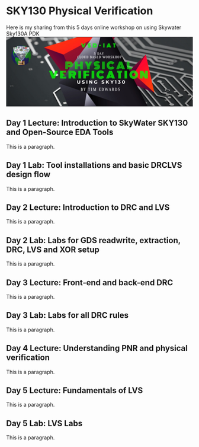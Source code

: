 # SKY130 Physical Verification

 <!DOCTYPE html>
<html>
<head>
Here is my sharing from this 5 days online workshop on using Skywater Sky130A PDK
 <img src="https://github.com/hazwanh7/SKY130-Physical-Verification/blob/main/Workshop-Flyer.jpeg?raw=true" alt="Sky130 workshop" style="width:700px;"> 
</head>
<body>

<h2>Day 1 Lecture: Introduction to SkyWater SKY130 and Open-Source EDA Tools</h2>
<p>This is a paragraph.</p>
 
<h2>Day 1 Lab: Tool installations and basic DRCLVS design flow</h2>
<p>This is a paragraph.</p>
 
<h2>Day 2 Lecture: Introduction to DRC and LVS</h2>
<p>This is a paragraph.</p>
 
<h2>Day 2 Lab: Labs for GDS readwrite, extraction, DRC, LVS and XOR setup</h2>
<p>This is a paragraph.</p>
 
<h2>Day 3 Lecture:  Front-end and back-end DRC</h2>
<p>This is a paragraph.</p>
 
<h2>Day 3 Lab: Labs for all DRC rules </h2>
<p>This is a paragraph.</p>
 
<h2>Day 4 Lecture: Understanding PNR and physical verification </h2>
<p>This is a paragraph.</p>

<h2>Day 5 Lecture: Fundamentals of LVS </h2>
<p>This is a paragraph.</p>
 
<h2>Day 5 Lab: LVS Labs </h2>
<p>This is a paragraph.</p>

</body>
</html> 
